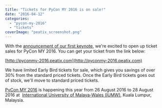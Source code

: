 ```yaml
---
title: "Tickets for PyCon MY 2016 is on sale!"
date: "2016-04-12"
categories: 
  - "pycon-my-2016"
  - "tickets"
coverImage: "peatix_screenshot.png"
---
```


With the [announcement of our first keynote](https://pycon.my/2016/04/11/announcing-pycon-my-keynote-speaker/), we're excited to open up ticket sales for PyCon MY 2016. You can get your ticket from the link below:

[http://pyconmy-2016.peatix.com](http://pyconmy-2016.peatix.com)

We have limited Early Bird tickets for sale, which gives you savings of over 30% from the standard priced tickets. Once the Early Bird tickets goes out of stock, we'll move to standard priced tickets.

[PyCon MY 2016](https://pycon.my/2016/02/06/pycon-my-2016-venues-and-dates/) is happening this year from 26 August 2016 to 28 August 2016 at  [International University of Malaya-Wales (IUMW)](http://www.iumw.edu.my/), Kuala Lumpur, Malaysia.
